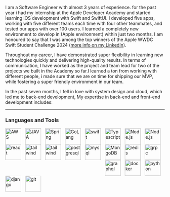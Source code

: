 I am a Software Engineer with almost 3 years of experience. for the past year i had my internship at the Apple Developer Academy and started learning iOS development with Swift and SwiftUI. I developed five apps, working with five different teams each time with four other teammates, and tested our apps with over 100 users. I learned a completely new environment to develop in (Apple environment) within just two months. I am honoured to say that I was among the top winners of the Apple WWDC Swift Student Challenge 2024 ([more info on my LinkedIn](https://www.linkedin.com/feed/update/urn:li:activity:7179211129062047744/)).

Throughout my career, I have demonstrated super flexibility in learning new technologies quickly and delivering high-quality results. In terms of communication, I have worked as the project and team lead for two of the projects we built in the Academy so far.I learned a ton from working with different people, i made sure that we are on time for shipping our MVP, while fostering a super friendly environment in our team.

In the past seven months, I fell in love with system design and cloud, which led me to back-end development, My expertise in back-end and front-end development includes:

---

### Languages and Tools

<img align="left" alt="AWS" width="50px" style="padding-right:10px;" src="https://cdn.jsdelivr.net/gh/devicons/devicon@latest/icons/amazonwebservices/amazonwebservices-plain-wordmark.svg" />

<img align="left" alt="JAVA" width="50px" style="padding-right:10px;" src="https://cdn.jsdelivr.net/gh/devicons/devicon@latest/icons/java/java-original.svg" />

<img align="left" alt="Spring" width="50px" style="padding-right:10px;" src="https://cdn.jsdelivr.net/gh/devicons/devicon/icons/spring/spring-original.svg" />

<img align="left" alt="GoLang" width="50px" style="padding-right:10px;" src="https://cdn.jsdelivr.net/gh/devicons/devicon@latest/icons/go/go-original-wordmark.svg" />

<img align="left" alt="swift" width="50px" style="padding-right:10px;" src="https://cdn.jsdelivr.net/gh/devicons/devicon@latest/icons/swift/swift-original.svg" />

<img align="left" alt="Typescript" width="50px" style="padding-right:10px;" src="https://cdn.jsdelivr.net/gh/devicons/devicon@latest/icons/typescript/typescript-original.svg" />

<img align="left" alt="Node.js" width="50px" style="padding-right:10px;" src="https://cdn.jsdelivr.net/gh/devicons/devicon@latest/icons/nodejs/nodejs-plain-wordmark.svg" />

<img align="left" alt="Node.js" width="50px" style="padding-right:10px;" src="https://cdn.jsdelivr.net/gh/devicons/devicon@latest/icons/express/express-original-wordmark.svg" />

<img align="left" alt="react" width="50px" style="padding-right:10px;" src="https://cdn.jsdelivr.net/gh/devicons/devicon@latest/icons/react/react-original-wordmark.svg" />

<img align="left" alt="tailwind" width="50px" style="padding-right:10px;" src="https://cdn.jsdelivr.net/gh/devicons/devicon@latest/icons/tailwindcss/tailwindcss-original.svg" />

<img align="left" alt="tailwind" width="50px" style="padding-right:10px;" src="https://cdn.jsdelivr.net/gh/devicons/devicon@latest/icons/materialui/materialui-original.svg" />

<img align="left" alt="postgresql" width="50px" style="padding-right:10px;" src="https://cdn.jsdelivr.net/gh/devicons/devicon@latest/icons/postgresql/postgresql-plain-wordmark.svg" />

<img align="left" alt="mysql" width="50px" style="padding-right:10px; padding-bottom:10px;" src="https://cdn.jsdelivr.net/gh/devicons/devicon@latest/icons/mysql/mysql-original.svg" />

<img align="left" alt="MongoDB" width="50px" style="padding-right:10px;" src="https://cdn.jsdelivr.net/gh/devicons/devicon@latest/icons/mongodb/mongodb-original-wordmark.svg" />

<img align="left" alt="redis" width="50px" style="padding-right:10px;" src="https://cdn.jsdelivr.net/gh/devicons/devicon@latest/icons/redis/redis-original-wordmark.svg" />

<img align="left" alt="grpc" width="50px" style="padding-right:10px;" src="https://cdn.jsdelivr.net/gh/devicons/devicon@latest/icons/grpc/grpc-original.svg" />

<img align="left" alt="graphql" width="50px" style="padding-right:10px;" src="https://cdn.jsdelivr.net/gh/devicons/devicon@latest/icons/graphql/graphql-plain-wordmark.svg" />

<img align="left" alt="docker" width="50px" style="padding-right:10px;" src="https://cdn.jsdelivr.net/gh/devicons/devicon@latest/icons/docker/docker-original-wordmark.svg" />

<img align="left" alt="python" width="50px" style="padding-right:10px;" src="https://cdn.jsdelivr.net/gh/devicons/devicon@latest/icons/python/python-original.svg" />

<img align="left" alt="django" width="50px" style="padding-right:10px;" src="https://cdn.jsdelivr.net/gh/devicons/devicon@latest/icons/django/django-plain.svg" />

<img align="left" alt="git" width="50px" style="padding-right:10px;" src="https://cdn.jsdelivr.net/gh/devicons/devicon@latest/icons/git/git-original.svg" />

